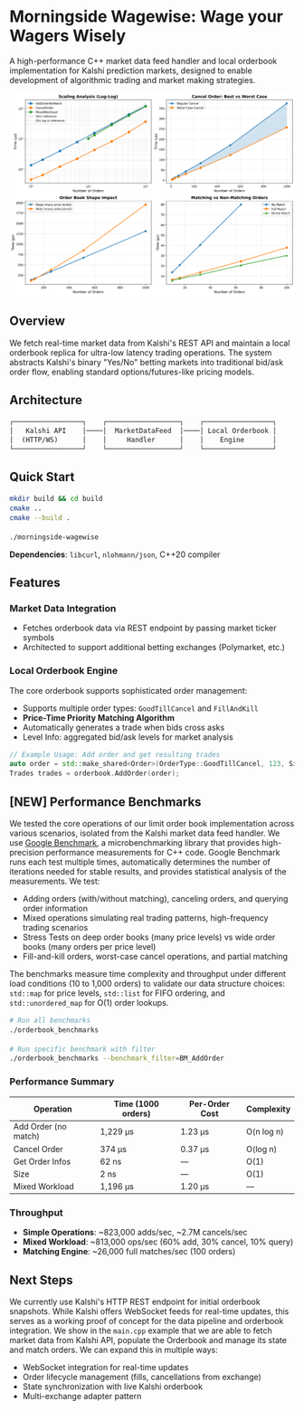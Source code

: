 # Morningside Wagewise: Wage your Wagers Wisely

A high-performance C++ market data feed handler and local orderbook implementation for Kalshi prediction markets, designed to enable development  of algorithmic trading and market making strategies.

![Scaling Analysis](media/orderbook_scaling_analysis.png)

## Overview

We fetch real-time market data from Kalshi's REST API and maintain a local orderbook replica for ultra-low latency trading operations. The system abstracts Kalshi's binary "Yes/No" betting markets into traditional bid/ask order flow, enabling standard options/futures-like pricing models.

## Architecture

```
┌─────────────────┐    ┌──────────────────┐    ┌─────────────────┐
│   Kalshi API    │────│  MarketDataFeed  │────│ Local Orderbook │
│  (HTTP/WS)      │    │     Handler      │    │    Engine       │
└─────────────────┘    └──────────────────┘    └─────────────────┘
```

## Quick Start

```bash
mkdir build && cd build
cmake ..
cmake --build .

./morningside-wagewise
```

**Dependencies**: `libcurl`, `nlohmann/json`, C++20 compiler

## Features

### Market Data Integration
- Fetches orderbook data via REST endpoint by passing market ticker symbols
- Architected to support additional betting exchanges (Polymarket, etc.)

### Local Orderbook Engine
The core orderbook supports sophisticated order management:
- Supports multiple order types: `GoodTillCancel` and `FillAndKill`
- **Price-Time Priority Matching Algorithm**
- Automatically generates a trade when bids cross asks
- Level Info: aggregated bid/ask levels for market analysis

```cpp
// Example Usage: Add order and get resulting trades
auto order = std::make_shared<Order>(OrderType::GoodTillCancel, 123, Side::Buy, 55, 100);
Trades trades = orderbook.AddOrder(order);
```

## [NEW] Performance Benchmarks

 
We tested the core operations of our limit order book implementation across various scenarios, isolated from the Kalshi market data feed handler. We use [Google Benchmark](https://github.com/google/benchmark), a microbenchmarking library that provides high-precision performance measurements for C++ code. Google Benchmark runs each test multiple times, automatically determines the number of iterations needed for stable results, and provides statistical analysis of the measurements. We test:

- Adding orders (with/without matching), canceling orders, and querying order information
- Mixed operations simulating real trading patterns, high-frequency trading scenarios
- Stress Tests on deep order books (many price levels) vs wide order books (many orders per price level)
- Fill-and-kill orders, worst-case cancel operations, and partial matching

The benchmarks measure time complexity and throughput under different load conditions (10 to 1,000 orders) to validate our data structure choices: `std::map` for price levels, `std::list` for FIFO ordering, and `std::unordered_map` for O(1) order lookups.


```bash
# Run all benchmarks
./orderbook_benchmarks

# Run specific benchmark with filter
./orderbook_benchmarks --benchmark_filter=BM_AddOrder
```

### Performance Summary

| Operation | Time (1000 orders) | Per-Order Cost | Complexity |
|-----------|-------------------|----------------|------------|
| Add Order (no match) | 1,229 μs | 1.23 μs | O(n log n) |
| Cancel Order | 374 μs | 0.37 μs | O(log n) |
| Get Order Infos | 62 ns | — | O(1) |
| Size | 2 ns | — | O(1) |
| Mixed Workload | 1,196 μs | 1.20 μs | — |

### Throughput
- **Simple Operations**: ~823,000 adds/sec, ~2.7M cancels/sec
- **Mixed Workload**: ~813,000 ops/sec (60% add, 30% cancel, 10% query)
- **Matching Engine**: ~26,000 full matches/sec (100 orders)


## Next Steps

We currently use Kalshi's HTTP REST endpoint for initial orderbook snapshots. While Kalshi offers WebSocket feeds for real-time updates, this serves as a working proof of concept for the data pipeline and orderbook integration. We show in the `main.cpp` example that we are able to fetch market data from Kalshi API, populate the Orderbook and manage its state and match orders. We can expand this in multiple ways:

- WebSocket integration for real-time updates
- Order lifecycle management (fills, cancellations from exchange)
- State synchronization with live Kalshi orderbook
- Multi-exchange adapter pattern


